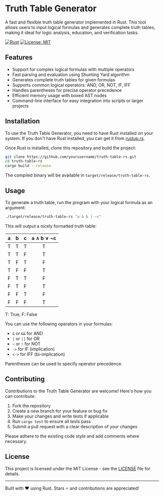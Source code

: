 
# Truth Table Generator

A fast and flexible truth table generator implemented in Rust. This tool allows users to input logical formulas and generates complete truth tables, making it ideal for logic analysis, education, and verification tasks.

[![Rust](https://img.shields.io/badge/rust-1.70%2B-blue.svg)](https://www.rust-lang.org)
[![License: MIT](https://img.shields.io/badge/License-MIT-yellow.svg)](https://opensource.org/licenses/MIT)

## Features

- Support for complex logical formulas with multiple operators
- Fast parsing and evaluation using Shunting Yard algorithm
- Generates complete truth tables for given formulas
- Supports common logical operators: AND, OR, NOT, IF, IFF
- Handles parentheses for precise operator precedence
- Efficient memory usage with boxed AST nodes
- Command-line interface for easy integration into scripts or larger projects

## Installation

To use the Truth Table Generator, you need to have Rust installed on your system. If you don't have Rust installed, you can get it from [rustup.rs](https://rustup.rs/).

Once Rust is installed, clone this repository and build the project:

```bash
git clone https://github.com/yourusername/truth-table-rs.git
cd truth-table-rs
cargo build --release
```

The compiled binary will be available in `target/release/truth-table-rs`.

## Usage

To generate a truth table, run the program with your logical formula as an argument:

```bash
./target/release/truth-table-rs "a & b | ~c"
```

This will output a nicely formatted truth table:

| a | b | c | a ∧ b ∨ ¬c |
|:-:|:-:|:-:|:-:|
| T | T | T | T |
| T | T | F | T |
| T | F | T | F |
| T | F | F | T |
| F | T | T | F |
| F | T | F | T |
| F | F | T | F |
| F | F | F | T |

T: True, F: False


You can use the following operators in your formulas:
- `&` or `&&` for AND
- `|` or `||` for OR
- `~` or `!` for NOT
- `->` for IF (implication)
- `<->` for IFF (bi-implication)

Parentheses can be used to specify operator precedence.

## Contributing

Contributions to the Truth Table Generator are welcome! Here's how you can contribute:

1. Fork the repository
2. Create a new branch for your feature or bug fix
3. Make your changes and write tests if applicable
4. Run `cargo test` to ensure all tests pass
5. Submit a pull request with a clear description of your changes

Please adhere to the existing code style and add comments where necessary.

## License

This project is licensed under the MIT License - see the [LICENSE](LICENSE) file for details.

---

Built with ❤️ using Rust. Stars ⭐ and contributions are appreciated!
